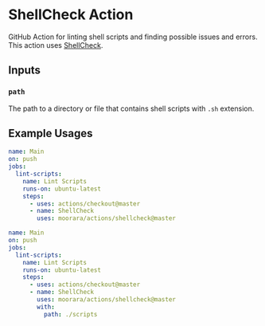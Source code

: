 # ShellCheck Action

GitHub Action for linting shell scripts and finding possible issues and errors.
This action uses [ShellCheck](https://github.com/koalaman/shellcheck).

## Inputs

### `path`

The path to a directory or file that contains shell scripts with `.sh` extension.

## Example Usages

```yaml
name: Main
on: push
jobs:
  lint-scripts:
    name: Lint Scripts
    runs-on: ubuntu-latest
    steps:
      - uses: actions/checkout@master
      - name: ShellCheck
        uses: moorara/actions/shellcheck@master
```

```yaml
name: Main
on: push
jobs:
  lint-scripts:
    name: Lint Scripts
    runs-on: ubuntu-latest
    steps:
      - uses: actions/checkout@master
      - name: ShellCheck
        uses: moorara/actions/shellcheck@master
        with:
          path: ./scripts
```
